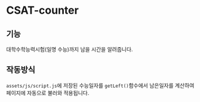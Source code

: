 # CSAT-counter
## 기능
대학수학능력시험(일명 수능)까지 남을 시간을 알려줍니다.
## 작동방식
```assets/js/script.js```에 저장된 수능일자를 `getLeft()`함수에서 남은일자를 계산하여 페이지에 자동으로 불러와 적용됩니다.